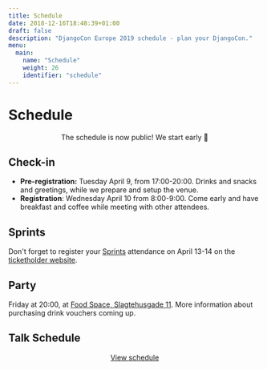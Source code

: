 ```yaml
---
title: Schedule
date: 2018-12-16T18:48:39+01:00
draft: false
description: "DjangoCon Europe 2019 schedule - plan your DjangoCon."
menu:
  main:
    name: "Schedule"
    weight: 26
    identifier: "schedule"
---
```


# Schedule

<center>The schedule is now public! We start early 🌅</center>

## Check-in

* **Pre-registration:** Tuesday April 9, from 17:00-20:00. Drinks and snacks and greetings, while we prepare and setup the venue.
* **Registration**: Wednesday April 10 from 8:00-9:00. Come early and have breakfast and coffee while meeting with other attendees.

## Sprints

Don't forget to register your [Sprints](/sprints/) attendance on April 13-14 on the [ticketholder website](https://members.2019.djangocon.eu/).

## Party

Friday at 20:00, at [Food Space, Slagtehusgade 11](https://www.openstreetmap.org/?mlat=55.66872&mlon=12.56107#map=19/55.66872/12.56107&layers=N). More information about purchasing drink vouchers coming up.

## Talk Schedule

<center><a href="https://members.2019.djangocon.eu/conference/schedule/" class="button button-red">View schedule</a></center>
